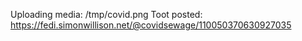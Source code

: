 Uploading media: /tmp/covid.png
Toot posted: https://fedi.simonwillison.net/@covidsewage/110050370630927035
